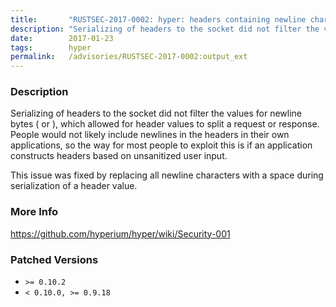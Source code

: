 ```yaml
---
title:       "RUSTSEC-2017-0002: hyper: headers containing newline characters can split messages"
description: "Serializing of headers to the socket did not filter the values for newline bytes  or , which allowed for header values to split a request or response. People would not likely include newlines in the headers in their own applications, so the way for most people to exploit this is if an application constructs headers based on unsanitized user input. This issue was fixed by replacing all newline characters with a space during serialization of a header value."
date:        2017-01-23
tags:        hyper
permalink:   /advisories/RUSTSEC-2017-0002:output_ext
---
```


### Description

Serializing of headers to the socket did not filter the values for newline bytes ( or 
),
which allowed for header values to split a request or response. People would not likely include
newlines in the headers in their own applications, so the way for most people to exploit this
is if an application constructs headers based on unsanitized user input.

This issue was fixed by replacing all newline characters with a space during serialization of
a header value.

### More Info

<https://github.com/hyperium/hyper/wiki/Security-001>

### Patched Versions

- `>= 0.10.2`
- `< 0.10.0, >= 0.9.18`
